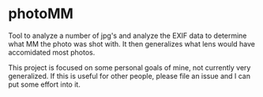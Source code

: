 # photoMM
Tool to analyze a number of jpg's and analyze the EXIF data to determine what MM the photo was shot with.  It then generalizes what lens would have accomidated most photos.

This project is focused on some personal goals of mine, not currently very generalized.  If this is useful for other people, please file an issue and I can put some effort into it.

